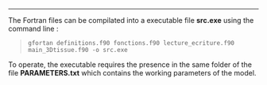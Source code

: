 -------
The Fortran files can be compilated into a executable file **src.exe** using the command line :  
> `gfortan definitions.f90 fonctions.f90 lecture_ecriture.f90 main_3Dtissue.f90 -o src.exe`

To operate, the executable requires the presence in the same folder of the file **PARAMETERS.txt** which contains the working parameters of the model.
